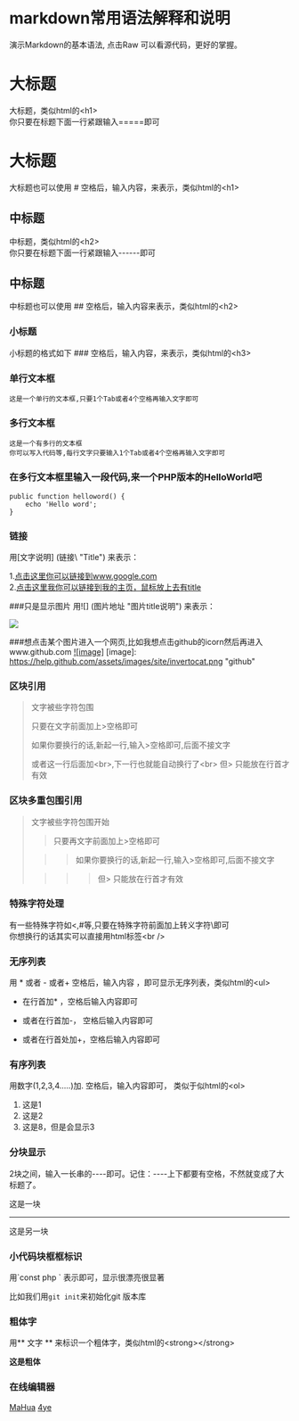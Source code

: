 markdown常用语法解释和说明
============================

演示Markdown的基本语法, 点击Raw 可以看源代码，更好的掌握。
  
大标题
===================================
  大标题，类似html的\<h1\><br />
  你只要在标题下面一行紧跟输入=====即可

# 大标题
  大标题也可以使用 # 空格后，输入内容，来表示，类似html的\<h1\><br />
  
中标题
-----------------------------------
  中标题，类似html的\<h2\><br />
  你只要在标题下面一行紧跟输入------即可

## 中标题
  中标题也可以使用 ## 空格后，输入内容来表示，类似html的\<h2\><br />
  
### 小标题
  小标题的格式如下 ### 空格后，输入内容，来表示，类似html的\<h3\><br />

### 单行文本框
    这是一个单行的文本框,只要1个Tab或者4个空格再输入文字即可
        
### 多行文本框  
    这是一个有多行的文本框
    你可以写入代码等,每行文字只要输入1个Tab或者4个空格再输入文字即可

### 在多行文本框里输入一段代码,来一个PHP版本的HelloWorld吧
    public function helloword() {
        echo 'Hello word';
    }

### 链接
   用\[文字说明\] \(链接\ "Title") 来表示：
	
1.[点击这里你可以链接到www.google.com](http://www.google.com)<br />
2.[点击这里我你可以链接到我的主页，鼠标放上去有title](http://iyanyi.com "我的主页")<br />

###只是显示图片
   用\!\[\] \(图片地址 "图片title说明"\) 来表示：
   
![](https://help.github.com/assets/images/site/invertocat.png)

###想点击某个图片进入一个网页,比如我想点击github的icorn然后再进入www.github.com
[![image]](http://www.github.com/)
[image]: https://help.github.com/assets/images/site/invertocat.png "github"

### 区块引用
> 文字被些字符包围
>
> 只要在文字前面加上>空格即可
>
> 如果你要换行的话,新起一行,输入>空格即可,后面不接文字
>
> 或者这一行后面加\<br\>,下一行也就能自动换行了<br\>
> 但> 只能放在行首才有效

### 区块多重包围引用
> 文字被些字符包围开始
>
> > 只要再文字前面加上>空格即可
>
>  > > 如果你要换行的话,新起一行,输入>空格即可,后面不接文字
>
> > > > 但> 只能放在行首才有效

### 特殊字符处理
有一些特殊字符如<,#等,只要在特殊字符前面加上转义字符\即可<br />
你想换行的话其实可以直接用html标签\<br /\>

### 无序列表
用 \* 或者 \- 或者\+ 空格后，输入内容 ，即可显示无序列表，类似html的\<ul\><br /> 

* 在行首加\* ，空格后输入内容即可
- 或者在行首加\-， 空格后输入内容即可
+ 或者在行首处加\+，空格后输入内容即可

### 有序列表
用数字(1,2,3,4.....)加\. 空格后，输入内容即可， 类似于似html的\<ol\><br /> 

1. 这是1
2. 这是2
3. 这是8，但是会显示3


### 分块显示
2块之间，输入一长串的----即可。记住：----上下都要有空格，不然就变成了大标题了。

这是一块

-------------------------

这是另一块

### 小代码块框框标识
用\`const php \` 表示即可，显示很漂亮很显著

比如我们用`git init`来初始化git 版本库

### 粗体字

用\*\* 文字 \*\* 来标识一个粗体字，类似html的\<strong\>\</strong\><br />

**这是粗体**

### 在线编辑器

[MaHua](http://mahua.jser.me/)
[4ye](http://markdown.4ye.me//)

